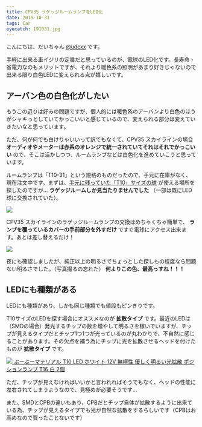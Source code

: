 ```yaml
---
title: CPV35 ラゲッジルームランプをLED化
date: 2019-10-31
tags: Car
eyecatch: 191031.jpg
---
```


こんにちは、だいちゃん [@udcxx](https://twitter.com/udc_xx) です。

手軽に出来る車イジリの定番だと思っているのが、電球のLED化です。長寿命・省電力なのもメリットですが、それより暖色系の照明があまり好きじゃないので出来る限り白色LEDに変えられる点が嬉しいです。

## アーバン色の白色化がしたい

もうこの辺りは好みの問題ですが、個人的には暖色系のアーバンより白色のほうがシャキっとしていてかっこいいと感じているので、変えられる部分は変えていきたいなと思っています。

ただ、何が何でも白けりゃいいって訳でもなくて、CPV35 スカイラインの場合 **オーディオやメーターは赤系のオレンジで統一されていてそれはそれでかっこいい** ので、そこは活かしつつ、ルームランプなどは白色化を進めていこうと思っています。

ルームランプは「T10-31」という規格のものだったので、手元に在庫がなく、現在注文中です。まずは、[手元に残っていた「T10」サイズの球](https://store.shopping.yahoo.co.jp/at-parts7117/v3225-v3231.html) が使える場所を探したのですが... **ラゲッジルームしか見当たりませんでした** （一部は既にLED球に交換されていた）。

![](/images/191031_1.jpg)

CPV35 スカイラインのラゲッジルームランプの交換はめちゃくちゃ簡単で、 **ランプを覆っているカバーの手前部分を外すだけ** ですぐ電球にアクセス出来ます。あとは差し替えるだけ！

![](/images/191031_2.jpg)

夜にも確認しましたが、純正以上の明るさでちょっとした探しもの程度なら問題ない明るさでした。（写真撮るの忘れた） **何よりこの色、最高っすね！！！**

## LEDにも種類がある

LEDにも種類があり、しかも同じ種類でも値段もピンきりです。

T10サイズのLEDを探す場合にオススメなのが **拡散タイプ** です。最近のLEDは（SMDの場合）発光するチップの数を増やして明るさを稼いでいますが、チップが見えるタイプだとチップ1つ1つが光っているのが丸わかりで、不自然に感じることがあります。その欠点を補う為にチップに光を拡散させるヘッドを付けたものが **拡散タイプ** です。

[![](//images-fe.ssl-images-amazon.com/images/I/51jwkgBgtIL._SL160_.jpg) ぶーぶーマテリアル T10 LED ホワイト 12V 無極性 優しく明るい光拡散 ポジションランプ T16 白 2個](http://www.amazon.co.jp/exec/obidos/ASIN/B075M3SXR3/tairiku02280e-22/ref=nosim/)

ただ、チップが見えなければいいかと言われればそうでもなく、ヘッドの性能に左右されてしまうようなので、見極めが必要そうです...

また、SMDとCPBの違いもあり、CPBだとチップ自体が拡散するように出来ている為、チップが見えるタイプでも光が自然な拡散をするらしいです（CPBはお高めなので買ったことないです）
